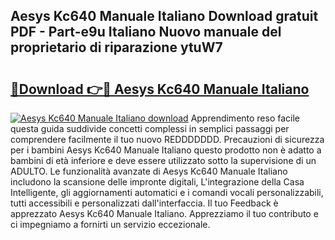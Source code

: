 ## Aesys Kc640 Manuale Italiano Download gratuit PDF - Part-e9u Italiano Nuovo manuale del proprietario di riparazione ytuW7

# <h2><a href="http://dfb1ju.blite.top/?on=Aesys+Kc640+Manuale+Italiano">🔗Download 👉🔴 Aesys Kc640 Manuale Italiano</a></h2>

[![Aesys Kc640 Manuale Italiano download](https://i.imgur.com/lujVjoI.png)](http://dfb1ju.blite.top/?on=Aesys+Kc640+Manuale+Italiano)
Apprendimento reso facile questa guida suddivide concetti complessi in semplici passaggi per comprendere facilmente il tuo nuovo REDDDDDDD. Precauzioni di sicurezza per i bambini Aesys Kc640 Manuale Italiano questo prodotto non è adatto a bambini di età inferiore e deve essere utilizzato sotto la supervisione di un ADULTO. Le funzionalità avanzate di Aesys Kc640 Manuale Italiano includono la scansione delle impronte digitali, L'integrazione della Casa Intelligente, gli aggiornamenti automatici e i comandi vocali personalizzabili, tutti accessibili e personalizzati dall'interfaccia. Il tuo Feedback è apprezzato Aesys Kc640 Manuale Italiano. Apprezziamo il tuo contributo e ci impegniamo a fornirti un servizio eccezionale.

